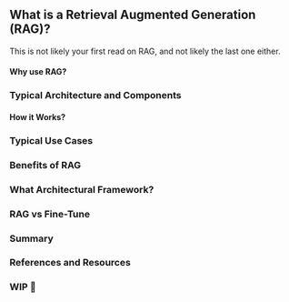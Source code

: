 
## What is a Retrieval Augmented Generation (RAG)?
This is not likely your first read on RAG, and not likely the last one either. 

#### Why use RAG?

### Typical Architecture and Components 

#### How it Works?

### Typical Use Cases

### Benefits of RAG

### What Architectural Framework?

### RAG vs Fine-Tune

### Summary

### References and Resources


### WIP 🚧